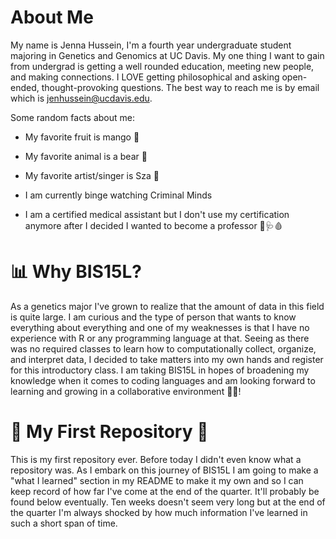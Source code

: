 # About Me 
My name is Jenna Hussein, I'm a fourth year undergraduate student majoring in Genetics and Genomics at UC Davis. My one thing I want to gain from undergrad is getting a well rounded education, meeting new people, and making connections. I LOVE getting philosophical and asking open-ended, thought-provoking questions. The best way to reach me is by email which is jenhussein@ucdavis.edu.

Some random facts about me:

- My favorite fruit is mango 🥭

- My favorite animal is a bear 🐻

- My favorite artist/singer is Sza 🌊

- I am currently binge watching Criminal Minds

- I am a certified medical assistant but I don't use my certification anymore after I decided I wanted to become a professor 💉🩺🩸


# 📊 Why BIS15L?
As a genetics major I've grown to realize that the amount of data in this field is quite large. I am curious and the type of person that wants to know everything about everything and one of my weaknesses is that I have no experience with R or any programming language at that. Seeing as there was no required classes to learn how to computationally collect, organize, and interpret data, I decided to take matters into my own hands and register for this introductory class. I am taking BIS15L in hopes of broadening my knowledge when it comes to coding languages and am looking forward to learning and growing in a collaborative environment 🧠💡!

# 🧬 My First Repository 🧬
This is my first repository ever. Before today I didn't even know what a repository was. As I embark on this journey of BIS15L I am going to make a "what I learned" section in my README to make it my own and so I can keep record of how far I've come at the end of the quarter. It'll probably be found below eventually. Ten weeks doesn't seem very long but at the end of the quarter I'm always shocked by how much information I've learned in such a short span of time.
